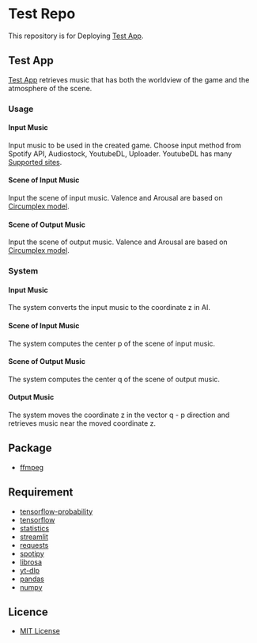 # Test Repo
This repository is for Deploying [Test App](https://ryusei-test-repo.streamlit.app).

## Test App
[Test App](https://ryusei-test-repo.streamlit.app) retrieves music that has both the worldview of the game and the atmosphere of the scene.

### Usage
#### Input Music
Input music to be used in the created game. Choose input method from Spotify API, Audiostock, YoutubeDL, Uploader. YoutubeDL has many [Supported sites](https://github.com/yt-dlp/yt-dlp/blob/master/supportedsites.md).

#### Scene of Input Music
Input the scene of input music. Valence and Arousal are based on [Circumplex model](https://en.wikipedia.org/wiki/Emotion_classification#Circumplex_model).

#### Scene of Output Music
Input the scene of output music. Valence and Arousal are based on [Circumplex model](https://en.wikipedia.org/wiki/Emotion_classification#Circumplex_model).

### System
#### Input Music
The system converts the input music to the coordinate z in AI.

#### Scene of Input Music
The system computes the center p of the scene of input music.

#### Scene of Output Music
The system computes the center q of the scene of output music. 

#### Output Music
The system moves the coordinate z in the vector q - p direction and retrieves music near the moved coordinate z.

## Package
* [ffmpeg](https://ffmpeg.org/)

## Requirement
* [tensorflow-probability](https://www.tensorflow.org/probability)
* [tensorflow](https://www.tensorflow.org)
* [statistics](https://docs.python.org/3/library/statistics.html)
* [streamlit](https://streamlit.io)
* [requests](https://requests.readthedocs.io)
* [spotipy](https://spotipy.readthedocs.io/)
* [librosa](https://librosa.org/)
* [yt-dlp](https://github.com/yt-dlp/yt-dlp)
* [pandas](https://pandas.pydata.org/)
* [numpy](https://numpy.org/)

## Licence
* [MIT License](https://en.wikipedia.org/wiki/MIT_License)
